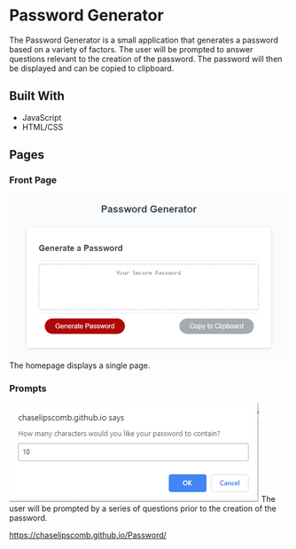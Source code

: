 # Password Generator

The Password Generator is a small application that generates a password based on a variety of factors. The user will be prompted to answer questions relevant to the creation of the password. The password will then be displayed and can be copied to clipboard. 

## Built With

* JavaScript
* HTML/CSS

## Pages


### Front Page
![Screenshot](frontpage.PNG)
The homepage displays a single page.


### Prompts
![Screenshot](alert.PNG)
The user will be prompted by a series of questions prior to the creation of the password.

https://chaselipscomb.github.io/Password/